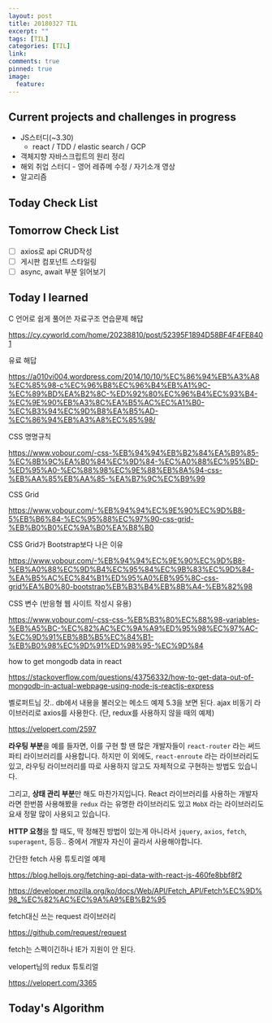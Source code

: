 ```yaml
---
layout: post
title: 20180327 TIL
excerpt: ""
tags: [TIL]
categories: [TIL]
link:
comments: true
pinned: true
image:
  feature:
---
```


## Current projects and challenges in progress

- JS스터디(~3.30)
  - react / TDD / elastic search / GCP 
- 객체지향 자바스크립트의 원리 정리
- 해외 취업 스터디 - 영어 레쥬메 수정 / 자기소개 영상
- 알고리즘

## Today Check List



## Tomorrow Check List

- [ ] axios로 api CRUD작성
- [ ] 게시판 컴포넌트 스타일링
- [ ] async, await 부분 읽어보기

## Today I learned

C 언어로 쉽게 풀어쓴 자료구조 연습문제 해답

https://cy.cyworld.com/home/20238810/post/52395F1894D58BF4F4FE8401

유료 해답

https://a010vi004.wordpress.com/2014/10/10/%EC%86%94%EB%A3%A8%EC%85%98-c%EC%96%B8%EC%96%B4%EB%A1%9C-%EC%89%BD%EA%B2%8C-%ED%92%80%EC%96%B4%EC%93%B4-%EC%9E%90%EB%A3%8C%EA%B5%AC%EC%A1%B0-%EC%B3%94%EC%9D%B8%EA%B5%AD-%EC%86%94%EB%A3%A8%EC%85%98/



CSS 명명규칙

https://www.vobour.com/-css-%EB%94%94%EB%B2%84%EA%B9%85-%EC%8B%9C%EA%B0%84%EC%9D%84-%EC%A0%88%EC%95%BD-%ED%95%A0-%EC%88%98%EC%9E%88%EB%8A%94-css-%EB%AA%85%EB%AA%85-%EA%B7%9C%EC%B9%99

CSS Grid

https://www.vobour.com/-%EB%94%94%EC%9E%90%EC%9D%B8-5%EB%B6%84-%EC%95%88%EC%97%90-css-grid-%EB%B0%B0%EC%9A%B0%EA%B8%B0

CSS Grid가 Bootstrap보다 나은 이유

https://www.vobour.com/-%EB%94%94%EC%9E%90%EC%9D%B8-%EB%A0%88%EC%9D%B4%EC%95%84%EC%9B%83%EC%9D%84-%EA%B5%AC%EC%84%B1%ED%95%A0%EB%95%8C-css-grid%EA%B0%80-bootstrap%EB%B3%B4%EB%8B%A4-%EB%82%98

CSS 변수 (반응형 웹 사이트 작성시 유용)

https://www.vobour.com/-css-css-%EB%B3%80%EC%88%98-variables-%EB%A5%BC-%EC%82%AC%EC%9A%A9%ED%95%98%EC%97%AC-%EC%9D%91%EB%8B%B5%EC%84%B1-%EB%B0%98%EC%9D%91%ED%98%95-%EC%9D%84



how to get mongodb data in react

https://stackoverflow.com/questions/43756332/how-to-get-data-out-of-mongodb-in-actual-webpage-using-node-js-reactjs-express



벨로퍼트님 갓.. db에서 내용을 불러오는 메소드 예제 5.3을 보면 된다. ajax 비동기 라이브러리로 axios를 사용한다. (단, redux를 사용하지 않을 때의 예제)

https://velopert.com/2597



**라우팅 부분**을 예를 들자면, 이를 구현 할 땐 많은 개발자들이 `react-router` 라는 써드파티 라이브러리를 사용합니다. 하지만 이 외에도, `react-enroute` 라는 라이브러리도 있고, 라우팅 라이브러리를 따로 사용하지 않고도 자체적으로 구현하는 방법도 있습니다.

그리고, **상태 관리 부분**만 해도 마찬가지입니다. React 라이브러리를 사용하는 개발자라면 한번쯤 사용해봤을 `redux` 라는 유명한 라이브러리도 있고 `MobX` 라는 라이브러리도 요새 정말 많이 사용되고 있습니다.

**HTTP 요청**을 할 때도, 딱 정해진 방법이 있는게 아니라서 `jquery`, `axios`, `fetch`, `superagent`, 등등.. 중에서 개발자 자신이 골라서 사용해야합니다.



간단한 fetch 사용 튜토리얼 예제

https://blog.hellojs.org/fetching-api-data-with-react-js-460fe8bbf8f2

https://developer.mozilla.org/ko/docs/Web/API/Fetch_API/Fetch%EC%9D%98_%EC%82%AC%EC%9A%A9%EB%B2%95



fetch대신 쓰는 request 라이브러리 

https://github.com/request/request

fetch는 스펙이긴하나 IE가 지원이 안 된다.



velopert님의 redux 튜토리얼

https://velopert.com/3365

## Today's Algorithm


